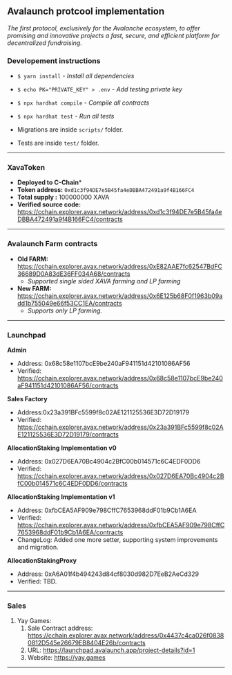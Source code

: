 ## Avalaunch protcool implementation


_The first protocol, exclusively for the Avalanche ecosystem, to offer promising and innovative projects a fast, secure, and efficient platform for decentralized fundraising._

### Developement instructions
- `$ yarn install` - _Install all dependencies_
- `$ echo PK="PRIVATE_KEY" > .env` - _Add testing private key_
- `$ npx hardhat compile` - _Compile all contracts_
- `$ npx hardhat test` - _Run all tests_


- Migrations are inside `scripts/` folder.
- Tests are inside `test/` folder.

--- 
### XavaToken 
- **Deployed to C-Chain***
- **Token address:** `0xd1c3f94DE7e5B45fa4eDBBA472491a9f4B166FC4`
- **Total supply :** 100000000 XAVA
- **Verified source code:** https://cchain.explorer.avax.network/address/0xd1c3f94DE7e5B45fa4eDBBA472491a9f4B166FC4/contracts

---

### Avalaunch Farm contracts
- **Old FARM:** https://cchain.explorer.avax.network/address/0xE82AAE7fc62547BdFC36689D0A83dE36FF034A68/contracts
  - *Supported single sided XAVA farming and LP farming*
- **New FARM:** https://cchain.explorer.avax.network/address/0x6E125b68F0f1963b09add1b755049e66f53CC1EA/contracts
  - *Supports only LP farming.*
   
---

### Launchpad
**Admin**
- Address: 0x68c58e1107bcE9be240aF941151d42101086AF56
- Verified: https://cchain.explorer.avax.network/address/0x68c58e1107bcE9be240aF941151d42101086AF56/contracts

**Sales Factory**
- Address:0x23a391BFc5599f8c02AE121125536E3D72D19179
- Verified: https://cchain.explorer.avax.network/address/0x23a391BFc5599f8c02AE121125536E3D72D19179/contracts

**AllocationStaking Implementation v0**
- Address: 0x027D6EA70Bc4904c2BfC00b014571c6C4EDF0DD6
- Verified: https://cchain.explorer.avax.network/address/0x027D6EA70Bc4904c2BfC00b014571c6C4EDF0DD6/contracts

**AllocationStaking Implementation v1**
- Address: 0xfbCEA5AF909e798CffC7653968ddF01b9Cb1A6EA
- Verified: https://cchain.explorer.avax.network/address/0xfbCEA5AF909e798CffC7653968ddF01b9Cb1A6EA/contracts
- ChangeLog: Added one more setter, supporting system improvements and migration. 

**AllocationStakingProxy**
- Address: 0xA6A01f4b494243d84cf8030d982D7EeB2AeCd329
- Verified: TBD.

---

### Sales
1. Yay Games:
   1. Sale Contract address: https://cchain.explorer.avax.network/address/0x4437c4ca026f08380812D545e26679EB8404E26b/contracts
   2. URL: https://launchpad.avalaunch.app/project-details?id=1
   3. Website: https://yay.games
   
---
